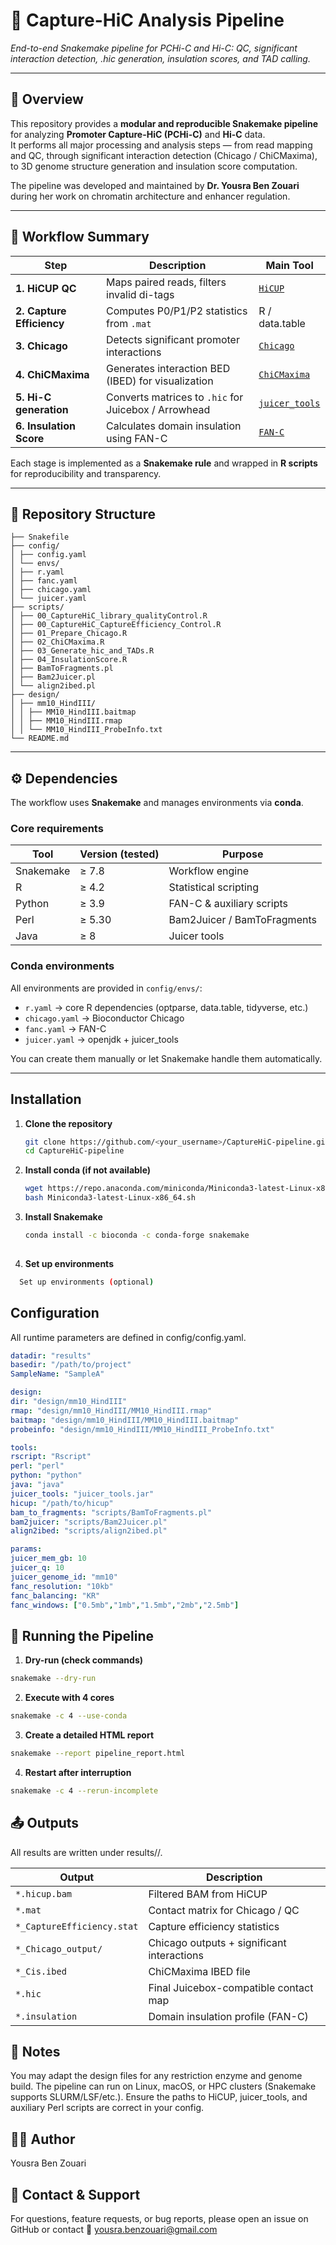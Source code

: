 # 🧬 Capture-HiC Analysis Pipeline
_End-to-end Snakemake pipeline for PCHi-C and Hi-C: QC, significant interaction detection, .hic generation, insulation scores, and TAD calling._

---

## 📘 Overview

This repository provides a **modular and reproducible Snakemake pipeline** for analyzing **Promoter Capture-HiC (PCHi-C)** and **Hi-C** data.  
It performs all major processing and analysis steps — from read mapping and QC, through significant interaction detection (Chicago / ChiCMaxima), to 3D genome structure generation and insulation score computation.

The pipeline was developed and maintained by **Dr. Yousra Ben Zouari**  
during her work on chromatin architecture and enhancer regulation.

---

## 🧩 Workflow Summary

| Step | Description | Main Tool |
|------|--------------|------------|
| **1. HiCUP QC** | Maps paired reads, filters invalid di-tags | [`HiCUP`](https://www.bioinformatics.babraham.ac.uk/projects/hicup/) |
| **2. Capture Efficiency** | Computes P0/P1/P2 statistics from `.mat` | R / data.table |
| **3. Chicago** | Detects significant promoter interactions | [`Chicago`](https://bioconductor.org/packages/release/bioc/html/Chicago.html) |
| **4. ChiCMaxima** | Generates interaction BED (IBED) for visualization | [`ChiCMaxima`](https://github.com/gs-raj/ChiCMaxima) |
| **5. Hi-C generation** | Converts matrices to `.hic` for Juicebox / Arrowhead | [`juicer_tools`](https://github.com/aidenlab/juicer/wiki/Juicer-Tools-Quick-Start) |
| **6. Insulation Score** | Calculates domain insulation using FAN-C | [`FAN-C`](https://github.com/vaquerizaslab/fanc) |

Each stage is implemented as a **Snakemake rule** and wrapped in **R scripts** for reproducibility and transparency.

---

## 📁 Repository Structure
```
├── Snakefile
├── config/
│ ├── config.yaml
│ └── envs/
│ ├── r.yaml
│ ├── fanc.yaml
│ ├── chicago.yaml
│ └── juicer.yaml
├── scripts/
│ ├── 00_CaptureHiC_library_qualityControl.R
│ ├── 00_CaptureHiC_CaptureEfficiency_Control.R
│ ├── 01_Prepare_Chicago.R
│ ├── 02_ChiCMaxima.R
│ ├── 03_Generate_hic_and_TADs.R
│ ├── 04_InsulationScore.R
│ ├── BamToFragments.pl
│ ├── Bam2Juicer.pl
│ └── align2ibed.pl
├── design/
│ ├── mm10_HindIII/
│ │ ├── MM10_HindIII.baitmap
│ │ ├── MM10_HindIII.rmap
│ │ └── MM10_HindIII_ProbeInfo.txt
└── README.md
```

---

## ⚙️ Dependencies

The workflow uses **Snakemake** and manages environments via **conda**.

### Core requirements

| Tool | Version (tested) | Purpose |
|------|------------------|----------|
| Snakemake | ≥ 7.8 | Workflow engine |
| R | ≥ 4.2 | Statistical scripting |
| Python | ≥ 3.9 | FAN-C & auxiliary scripts |
| Perl | ≥ 5.30 | Bam2Juicer / BamToFragments |
| Java | ≥ 8 | Juicer tools |

### Conda environments

All environments are provided in `config/envs/`:

- `r.yaml` → core R dependencies (optparse, data.table, tidyverse, etc.)
- `chicago.yaml` → Bioconductor Chicago
- `fanc.yaml` → FAN-C
- `juicer.yaml` → openjdk + juicer_tools

You can create them manually or let Snakemake handle them automatically.

---

##  Installation

1. **Clone the repository**
   ```bash
   git clone https://github.com/<your_username>/CaptureHiC-pipeline.git
   cd CaptureHiC-pipeline
   
2. **Install conda (if not available)**
   ```bash 
   wget https://repo.anaconda.com/miniconda/Miniconda3-latest-Linux-x86_64.sh
   bash Miniconda3-latest-Linux-x86_64.sh
   
3. **Install Snakemake**
   ```bash 
   conda install -c bioconda -c conda-forge snakemake
 
4. **Set up environments**
 ```bash 
   Set up environments (optional)
```

##  Configuration

All runtime parameters are defined in config/config.yaml.
```yaml
datadir: "results"
basedir: "/path/to/project"
SampleName: "SampleA"

design:
dir: "design/mm10_HindIII"
rmap: "design/mm10_HindIII/MM10_HindIII.rmap"
baitmap: "design/mm10_HindIII/MM10_HindIII.baitmap"
probeinfo: "design/mm10_HindIII/MM10_HindIII_ProbeInfo.txt"

tools:
rscript: "Rscript"
perl: "perl"
python: "python"
java: "java"
juicer_tools: "juicer_tools.jar"
hicup: "/path/to/hicup"
bam_to_fragments: "scripts/BamToFragments.pl"
bam2juicer: "scripts/Bam2Juicer.pl"
align2ibed: "scripts/align2ibed.pl"

params:
juicer_mem_gb: 10
juicer_q: 10
juicer_genome_id: "mm10"
fanc_resolution: "10kb"
fanc_balancing: "KR"
fanc_windows: ["0.5mb","1mb","1.5mb","2mb","2.5mb"]
```

## 🚀 Running the Pipeline

1. **Dry-run (check commands)**

```bash
snakemake --dry-run
```
2. **Execute with 4 cores**

```bash
snakemake -c 4 --use-conda
```
3. **Create a detailed HTML report**

```bash
snakemake --report pipeline_report.html
```
4. **Restart after interruption**

```bash
snakemake -c 4 --rerun-incomplete
```

## 📤 Outputs
All results are written under results/<SampleName>/.

| Output                     | Description                                |
| -------------------------- | ------------------------------------------ |
| `*.hicup.bam`              | Filtered BAM from HiCUP                    |
| `*.mat`                    | Contact matrix for Chicago / QC            |
| `*_CaptureEfficiency.stat` | Capture efficiency statistics              |
| `*_Chicago_output/`        | Chicago outputs + significant interactions |
| `*_Cis.ibed`               | ChiCMaxima IBED file                       |
| `*.hic`                    | Final Juicebox-compatible contact map      |
| `*.insulation`             | Domain insulation profile (FAN-C)          |


## 🧠 Notes
You may adapt the design files for any restriction enzyme and genome build.
The pipeline can run on Linux, macOS, or HPC clusters (Snakemake supports SLURM/LSF/etc.).
Ensure the paths to HiCUP, juicer_tools, and auxiliary Perl scripts are correct in your config.

## 👩‍💻 Author
Yousra Ben Zouari

## 💬 Contact & Support
For questions, feature requests, or bug reports, please open an issue on GitHub or contact
📧 yousra.benzouari@gmail.com